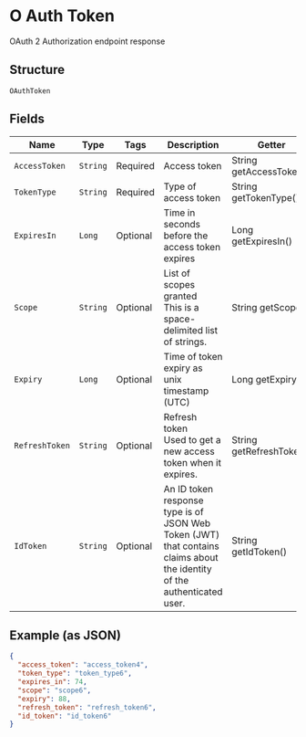 
# O Auth Token

OAuth 2 Authorization endpoint response

## Structure

`OAuthToken`

## Fields

| Name | Type | Tags | Description | Getter | Setter |
|  --- | --- | --- | --- | --- | --- |
| `AccessToken` | `String` | Required | Access token | String getAccessToken() | setAccessToken(String accessToken) |
| `TokenType` | `String` | Required | Type of access token | String getTokenType() | setTokenType(String tokenType) |
| `ExpiresIn` | `Long` | Optional | Time in seconds before the access token expires | Long getExpiresIn() | setExpiresIn(Long expiresIn) |
| `Scope` | `String` | Optional | List of scopes granted<br>This is a space-delimited list of strings. | String getScope() | setScope(String scope) |
| `Expiry` | `Long` | Optional | Time of token expiry as unix timestamp (UTC) | Long getExpiry() | setExpiry(Long expiry) |
| `RefreshToken` | `String` | Optional | Refresh token<br>Used to get a new access token when it expires. | String getRefreshToken() | setRefreshToken(String refreshToken) |
| `IdToken` | `String` | Optional | An ID token response type is of JSON Web Token (JWT) that contains claims about the identity of the authenticated user. | String getIdToken() | setIdToken(String idToken) |

## Example (as JSON)

```json
{
  "access_token": "access_token4",
  "token_type": "token_type6",
  "expires_in": 74,
  "scope": "scope6",
  "expiry": 88,
  "refresh_token": "refresh_token6",
  "id_token": "id_token6"
}
```

